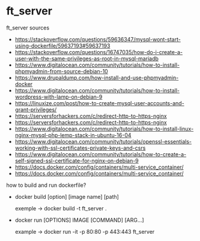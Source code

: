 # ft_server
ft_server sources


* https://stackoverflow.com/questions/59636347/mysql-wont-start-using-dockerfile/59637193#59637193
* https://stackoverflow.com/questions/16747035/how-do-i-create-a-user-with-the-same-privileges-as-root-in-mysql-mariadb
* https://www.digitalocean.com/community/tutorials/how-to-install-phpmyadmin-from-source-debian-10
* https://www.drupaldump.com/how-install-and-use-phpmyadmin-docker
* https://www.digitalocean.com/community/tutorials/how-to-install-wordpress-with-lamp-on-debian-9
* https://linuxize.com/post/how-to-create-mysql-user-accounts-and-grant-privileges/
* https://serversforhackers.com/c/redirect-http-to-https-nginx
* https://serversforhackers.com/c/redirect-http-to-https-nginx
* https://www.digitalocean.com/community/tutorials/how-to-install-linux-nginx-mysql-php-lemp-stack-in-ubuntu-16-04
* https://www.digitalocean.com/community/tutorials/openssl-essentials-working-with-ssl-certificates-private-keys-and-csrs
* https://www.digitalocean.com/community/tutorials/how-to-create-a-self-signed-ssl-certificate-for-nginx-on-debian-9
* https://docs.docker.com/config/containers/multi-service_container/
* https://docs.docker.com/config/containers/multi-service_container/

how to build and run dockerfile?

* docker build [option] [image name] [path]
   
   exemple -> docker build -t ft_server .
* docker run [OPTIONS] IMAGE [COMMAND] [ARG...]
    
    example -> docker run -it -p 80:80 -p 443:443 ft_server
